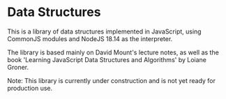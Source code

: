 # Data Structures

This is a library of data structures implemented in JavaScript, using CommonJS modules and NodeJS 18.14 as the interpreter.

The library is based mainly on David Mount's lecture notes, as well as the book 'Learning JavaScript Data Structures and Algorithms' by Loiane Groner.

Note: This library is currently under construction and is not yet ready for production use.
